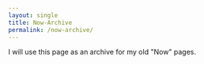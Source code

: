 ```yaml
---
layout: single
title: Now-Archive
permalink: /now-archive/
---
```


I will use this page as an archive for my old "Now" pages. 

<!--- I will have to copy and paste down here the old content, until I found a more elegant way that'll do. --->

